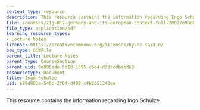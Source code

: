 ```yaml
---
content_type: resource
description: This resource contains the information regarding Ingo Schulze.
file: /courses/21g-017-germany-and-its-european-context-fall-2002/e99d893a540c2f64d408c4b2b51340ea_MIT21G_017F02_lec_7_1.pdf
file_type: application/pdf
learning_resource_types:
- Lecture Notes
license: https://creativecommons.org/licenses/by-nc-sa/4.0/
ocw_type: OCWFile
parent_title: Lecture Notes
parent_type: CourseSection
parent_uid: 9e895ede-5d10-1395-c6e4-d39ccdbabd63
resourcetype: Document
title: Ingo Schulze
uid: e99d893a-540c-2f64-d408-c4b2b51340ea
---
```

This resource contains the information regarding Ingo Schulze.